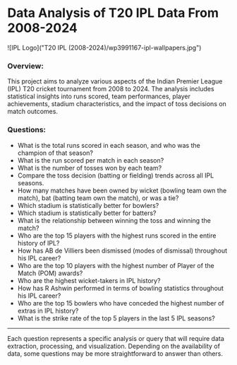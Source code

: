 # Data Analysis of T20 IPL Data From 2008-2024
![IPL Logo]("T20 IPL (2008-2024)/wp3991167-ipl-wallpapers.jpg")
### Overview:
This project aims to analyze various aspects of the Indian Premier League (IPL) T20 cricket tournament from 2008 to 2024. The analysis includes statistical insights into runs scored, team performances, player achievements, stadium characteristics, and the impact of toss decisions on match outcomes.

### Questions:

* What is the total runs scored in each season, and who was the champion of that season?
* What is the run scored per match in each season?
* What is the number of tosses won by each team?
* Compare the toss decision (batting or fielding) trends across all IPL seasons.
* How many matches have been owned by wicket (bowling team own the match), bat (batting team own the match), or was a tie?
* Which stadium is statistically better for bowlers?
* Which stadium is statistically better for batters?
* What is the relationship between winning the toss and winning the match?
* Who are the top 15 players with the highest runs scored in the entire history of IPL?
* How has AB de Villiers been dismissed (modes of dismissal) throughout his IPL career?
* Who are the top 10 players with the highest number of Player of the Match (POM) awards?
* Who are the highest wicket-takers in IPL history?
* How has R Ashwin performed in terms of bowling statistics throughout his IPL career?
* Who are the top 15 bowlers who have conceded the highest number of extras in IPL history?
* What is the strike rate of the top 5 players in the last 5 IPL seasons?

---

Each question represents a specific analysis or query that will require data extraction, processing, and visualization. Depending on the availability of data, some questions may be more straightforward to answer than others.

